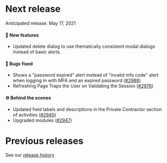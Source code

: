 # Next release

Anticipated release: May 17, 2021

#### 🚀 New features

- Updated delete dialog to use thematically consistent modal dialogs instead of basic alerts.

#### 🐛 Bugs fixed
- Shows a "password expired" alert instead of "invalid mfa code" alert when logging in with MFA and an expired password ([#2988])
- Refreshing Page Traps the User on Validating the Session ([#2976])

#### ⚙️ Behind the scenes
- Updated field labels and descriptions in the Private Contractor section of activities ([#2940])
- Upgraded modules ([#2947])

# Previous releases

See our [release history](https://github.com/CMSgov/eAPD/releases)

[#2940]: https://github.com/CMSgov/eAPD/issues/2940
[#2947]: https://github.com/CMSgov/eAPD/issues/2947
[#2976]: https://github.com/CMSgov/eAPD/issues/2976
[#2988]: https://github.com/CMSgov/eAPD/issues/2988
